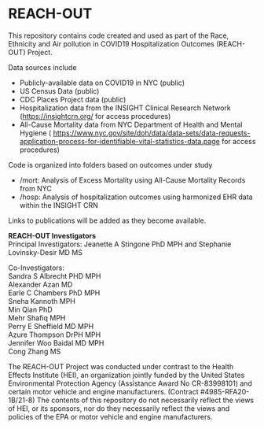 # REACH-OUT
This repository contains code created and used as part of the Race, Ethnicity and Air pollution in COVID19 Hospitalization Outcomes (REACH-OUT) Project.

Data sources include
* Publicly-available data on COVID19 in NYC (public)
* US Census Data (public)
* CDC Places Project data (public)
* Hospitalization data from the INSIGHT Clinical Research Network (https://insightcrn.org/ for access procedures)
* All-Cause Mortality data from NYC Department of Health and Mental Hygiene ( https://www.nyc.gov/site/doh/data/data-sets/data-requests-application-process-for-identifiable-vital-statistics-data.page for access procedures)

Code is organized into folders based on outcomes under study
* /mort: Analysis of Excess Mortality using All-Cause Mortality Records from NYC
* /hosp: Analysis of hospitalization outcomes using harmonized EHR data within the INSIGHT CRN

Links to publications will be added as they become available.

**REACH-OUT Investigators**\
Principal Investigators: Jeanette A Stingone PhD MPH and Stephanie Lovinsky-Desir MD MS

Co-Investigators:\
Sandra S Albrecht PHD MPH\
                  Alexander Azan MD\
                  Earle C Chambers PhD MPH\
                  Sneha Kannoth MPH\
                  Min Qian PhD\
                  Mehr Shafiq MPH\
                  Perry E Sheffield MD MPH\
                  Azure Thompson DrPH MPH\
                  Jennifer Woo Baidal MD MPH\
                  Cong Zhang MS


The REACH-OUT Project was conducted under contrast to the Health Effects Institute (HEI), an organization jointly funded by the United States
Environmental Protection Agency (Assistance Award No CR-83998101) and certain motor vehicle and engine manufacturers.
(Contract #4985-RFA20-1B/21-8) The contents of this repository do not necessarily reflect the views of HEI, or its sponsors, nor do they
necessarily reflect the views and policies of the EPA or motor vehicle and engine manufacturers.
